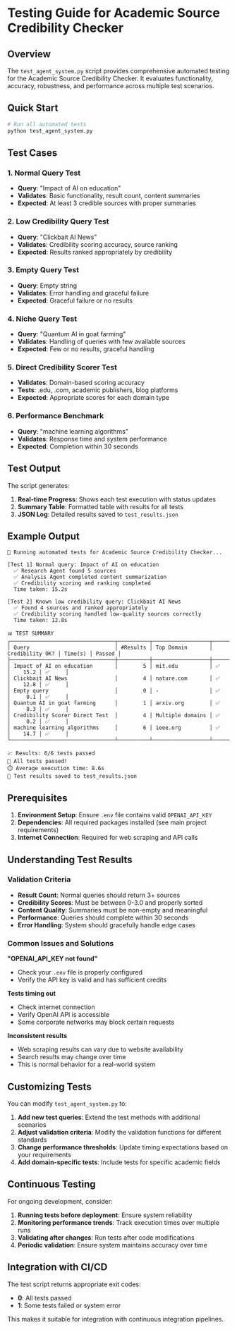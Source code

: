 # Testing Guide for Academic Source Credibility Checker

## Overview

The `test_agent_system.py` script provides comprehensive automated testing for the Academic Source Credibility Checker. It evaluates functionality, accuracy, robustness, and performance across multiple test scenarios.

## Quick Start

```bash
# Run all automated tests
python test_agent_system.py
```

## Test Cases

### 1. Normal Query Test
- **Query**: "Impact of AI on education"
- **Validates**: Basic functionality, result count, content summaries
- **Expected**: At least 3 credible sources with proper summaries

### 2. Low Credibility Query Test
- **Query**: "Clickbait AI News"
- **Validates**: Credibility scoring accuracy, source ranking
- **Expected**: Results ranked appropriately by credibility

### 3. Empty Query Test
- **Query**: Empty string
- **Validates**: Error handling and graceful failure
- **Expected**: Graceful failure or no results

### 4. Niche Query Test
- **Query**: "Quantum AI in goat farming"
- **Validates**: Handling of queries with few available sources
- **Expected**: Few or no results, graceful handling

### 5. Direct Credibility Scorer Test
- **Validates**: Domain-based scoring accuracy
- **Tests**: .edu, .com, academic publishers, blog platforms
- **Expected**: Appropriate scores for each domain type

### 6. Performance Benchmark
- **Query**: "machine learning algorithms"
- **Validates**: Response time and system performance
- **Expected**: Completion within 30 seconds

## Test Output

The script generates:

1. **Real-time Progress**: Shows each test execution with status updates
2. **Summary Table**: Formatted table with results for all tests
3. **JSON Log**: Detailed results saved to `test_results.json`

## Example Output

```
🚀 Running automated tests for Academic Source Credibility Checker...

[Test 1] Normal query: Impact of AI on education
  ✅ Research Agent found 5 sources
  ✅ Analysis Agent completed content summarization
  ✅ Credibility scoring and ranking completed
  Time taken: 15.2s

[Test 2] Known low credibility query: Clickbait AI News
  ✅ Found 4 sources and ranked appropriately
  ✅ Credibility scoring handled low-quality sources correctly
  Time taken: 12.8s

📊 TEST SUMMARY
┌─────────────────────────────────┬──────────┬──────────────────┬─────────────────┬─────────┬────────┐
│ Query                           │ #Results │ Top Domain       │ Credibility OK? │ Time(s) │ Passed │
├─────────────────────────────────┼──────────┼──────────────────┼─────────────────┼─────────┼────────┤
│ Impact of AI on education       │        5 │ mit.edu          │ ✅              │    15.2 │ ✅     │
│ Clickbait AI News               │        4 │ nature.com       │ ✅              │    12.8 │ ✅     │
│ Empty query                     │        0 │ -                │ ✅              │     0.1 │ ✅     │
│ Quantum AI in goat farming      │        1 │ arxiv.org        │ ✅              │     8.3 │ ✅     │
│ Credibility Scorer Direct Test  │        4 │ Multiple domains │ ✅              │     0.2 │ ✅     │
│ machine learning algorithms     │        6 │ ieee.org         │ ✅              │    14.7 │ ✅     │
└─────────────────────────────────┴──────────┴──────────────────┴─────────────────┴─────────┴────────┘

📈 Results: 6/6 tests passed
🎉 All tests passed!
⏱️ Average execution time: 8.6s
💾 Test results saved to test_results.json
```

## Prerequisites

1. **Environment Setup**: Ensure `.env` file contains valid `OPENAI_API_KEY`
2. **Dependencies**: All required packages installed (see main project requirements)
3. **Internet Connection**: Required for web scraping and API calls

## Understanding Test Results

### Validation Criteria

- **Result Count**: Normal queries should return 3+ sources
- **Credibility Scores**: Must be between 0-3.0 and properly sorted
- **Content Quality**: Summaries must be non-empty and meaningful
- **Performance**: Queries should complete within 30 seconds
- **Error Handling**: System should gracefully handle edge cases

### Common Issues and Solutions

**"OPENAI_API_KEY not found"**
- Check your `.env` file is properly configured
- Verify the API key is valid and has sufficient credits

**Tests timing out**
- Check internet connection
- Verify OpenAI API is accessible
- Some corporate networks may block certain requests

**Inconsistent results**
- Web scraping results can vary due to website availability
- Search results may change over time
- This is normal behavior for a real-world system

## Customizing Tests

You can modify `test_agent_system.py` to:

1. **Add new test queries**: Extend the test methods with additional scenarios
2. **Adjust validation criteria**: Modify the validation functions for different standards
3. **Change performance thresholds**: Update timing expectations based on your requirements
4. **Add domain-specific tests**: Include tests for specific academic fields

## Continuous Testing

For ongoing development, consider:

1. **Running tests before deployment**: Ensure system reliability
2. **Monitoring performance trends**: Track execution times over multiple runs
3. **Validating after changes**: Run tests after code modifications
4. **Periodic validation**: Ensure system maintains accuracy over time

## Integration with CI/CD

The test script returns appropriate exit codes:
- **0**: All tests passed
- **1**: Some tests failed or system error

This makes it suitable for integration with continuous integration pipelines.